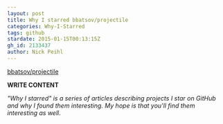 ```yaml
---
layout: post
title: Why I starred bbatsov/projectile
categories: Why-I-Starred
tags: github
stardate: 2015-01-15T00:13:15Z
gh_id: 2133437
author: Nick Peihl
---
```


[bbatsov/projectile](star.repo.html_url)

**WRITE CONTENT**

*"Why I starred" is a series of articles describing projects I star on GitHub and why I found them interesting. My hope is that you'll find them interesting as well.*

